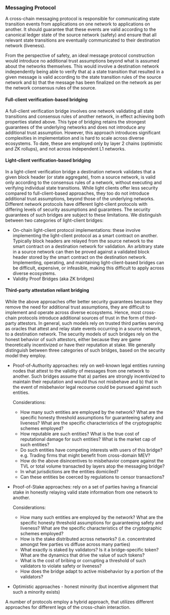 ### Messaging Protocol

A cross-chain messaging protocol is responsible for communicating state transition events from applications on one network to applications on another. It should guarantee that these events are valid according to the canonical ledger state of the source network (safety) and ensure that all relevant state transitions are eventually communicated to their destination network (liveness).

From the perspective of safety, an ideal message protocol construction would introduce no additional trust assumptions beyond what is assumed about the networks themselves. This would involve a destination network independently being able to verify that a) a state transition that resulted in a given message is valid according to the state transition rules of the source network and b) that the message has been finalized on the network as per the network consensus rules of the source.

#### Full-client verification-based bridging
A full-client verification bridge involves one network validating all state transitions and consensus rules of another network, in effect achieving both properties stated above. This type of bridging retains the strongest guarantees of the underlying networks and does not introduce any additional trust assumption. However, this approach introduces significant complexities in implementation and is hard to scale across diverse ecosystems. To date, these are employed only by layer 2  chains (optimistic and ZK rollups), and not across independent L1 networks.

#### Light-client verification-based bridging
In a light-client verification bridge a destination network validates that a given block header (or state aggregate), from a source network, is valid only according to the consensus rules of a network, without executing and verifying individual state transitions. While light clients offer less security compared to full-client-based approaches, they too do not introduce additional trust assumptions, beyond those of the underlying networks. Different network protocols have different light-client protocols with differing levels of security assumptions and guarantees. The security guarantees of such bridges are subject to these limitations. We distinguish between two categories of light-client bridges:

* On-chain light-client protocol implementations: these involve implementing the light-client protocol as a smart contract on another. Typically block headers are relayed from the source network to the smart contract on a destination network for validation. An arbitrary state in a source network can then be proved against a validated block header stored by the smart contract on the destination network. Implementing, operating, and maintaining light-client-based bridges can be difficult, expensive, or infeasible, making this difficult to apply across diverse ecosystems.
* Validity Proof Bridges (aka ZK bridges)

#### Third-party attestation reliant bridging
While the above approaches offer better security guarantees because they remove the need for additional trust assumptions, they are difficult to implement and operate across diverse ecosystems. Hence, most cross-chain protocols introduce additional sources of trust in the form of third-party attestors. In general, such models rely on trusted third parties serving as oracles that attest and relay state events occurring in a source network, to a destination network. The security models of such bridges rely on the honest behavior of such attestors, either because they are game theoretically incentivized or have their reputation at stake. We generally distinguish between three categories of such bridges, based on the security model they employ.

* Proof-of-Authority approaches: rely on well-known legal entities running nodes that attest to the validity of messages from one network to another. Such bridges assume that a) parties are strongly incentivized to maintain their reputation and would thus not misbehave and b) that in the event of misbehavior legal recourse could be pursued against such entities.

  Considerations:
  * How many such entities are employed by the network? What are the specific honesty threshold assumptions for guaranteeing safety and liveness? What are the specific characteristics of the cryptographic schemes employed?
  * How reputable are such entities? What is the true cost of reputational damage for such entities? What is the market cap of such entities?
  * Do such entities have competing interests with users of this bridge? e.g. Trading firms that might benefit from cross-domain MEV?
  * How do the above disincentives to misbehavior compare against the TVL or total volume transacted by layers atop the messaging bridge?
  * In what jurisdictions are the entities domiciled?
  * Can these entities be coerced by regulations to censor transactions?

* Proof-of-Stake approaches: rely on a set of parties having a financial stake in honestly relaying valid state information from one network to another.

  Considerations:
  * How many such entities are employed by the network? What are the specific honesty threshold assumptions for guaranteeing safety and liveness? What are the specific characteristics of the cryptographic schemes employed?
  * How is the stake distributed across networks? (i.e. concentrated amongst few parties vs diffuse across many parties)
  * What exactly is staked by validators? Is it a bridge-specific token? What are the dynamics that drive the value of such tokens?
  * What is the cost of bribing or corrupting a threshold of such validators to violate safety or liveness?
  * How does the bridge adapt to active misbehavior by a portion of the validators?

* Optimistic approaches - honest minority (but incentive alignment that such a minority exists)

A number of protocols employ a hybrid approach, that utilizes different approaches for different legs of the cross-chain interaction.
